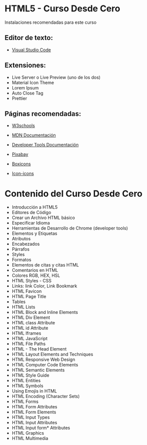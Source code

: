 # HTML5 - Curso Desde Cero

Instalaciones recomendadas para este curso

## Editor de texto:

* [Visual Studio Code](https://code.visualstudio.com/)

## Extensiones:

* Live Server o Live Preview (uno de los dos)
* Material Icon Theme
* Lorem Ipsum
* Auto Close Tag
* Prettier

## Páginas recomendadas:

* [W3schools](https://www.w3schools.com/css/default.asp)

* [MDN Documentación](https://developer.mozilla.org/es/docs/Web/css)

* [Developer Tools Documentación](https://developer.chrome.com/docs/devtools?utm_source=devtools&hl=es-419)

* [Pixabay](https://pixabay.com/)

* [Boxicons](https://boxicons.com/)

* [Icon-icons](https://icon-icons.com/es/)

# Contenido del Curso Desde Cero

* Introducción a HTML5
* Editores de Código
* Crear un Archivo HTML básico
* Especificar Idioma
* Herramientas de Desarrollo de Chrome (developer tools)
* Elementos y Etiquetas
* Atributos
* Encabezados
* Párrafos
* Styles
* Formatos
* Elementos de citas y citas HTML
* Comentarios en HTML
* Colores RGB, HEX, HSL
* HTML Styles - CSS
* Links: link Color, Link Bookmark
* HTML Favicon
* HTML Page Title
* Tables
* HTML Lists
* HTML Block and Inline Elements
* HTML Div Element
* HTML class Attribute
* HTML id Attribute
* HTML Iframes
* HTML JavaScript
* HTML File Paths
* HTML - The Head Element
* HTML Layout Elements and Techniques
* HTML Responsive Web Design
* HTML Computer Code Elements
* HTML Semantic Elements
* HTML Style Guide
* HTML Entities
* HTML Symbols
* Using Emojis in HTML
* HTML Encoding (Character Sets)
* HTML Forms
* HTML Form Attributes
* HTML Form Elements
* HTML Input Types
* HTML Input Attributes
* HTML Input form* Attributes
* HTML Graphics
* HTML Multimedia
